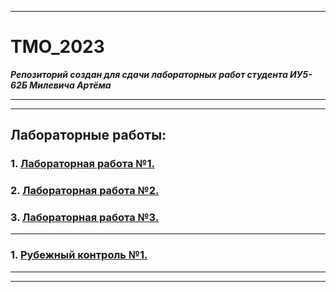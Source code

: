 ___
# ТМО_2023
***Репозиторий создан для сдачи лабораторных работ студента ИУ5-62Б Милевича Артёма***
___
___
## Лабораторные работы:
### 1. [Лабораторная работа №1.](https://github.com/orrambo/TMO_2023/tree/main/lab1) 

### 2. [Лабораторная работа №2.](https://github.com/orrambo/TMO_2023/tree/main/lab2) 

### 3. [Лабораторная работа №3.](https://github.com/orrambo/TMO_2023/tree/main/lab3) 

___

### 1. [Рубежный контроль №1.](https://github.com/orrambo/TMO_2023/tree/main/rk1) 
___
___
